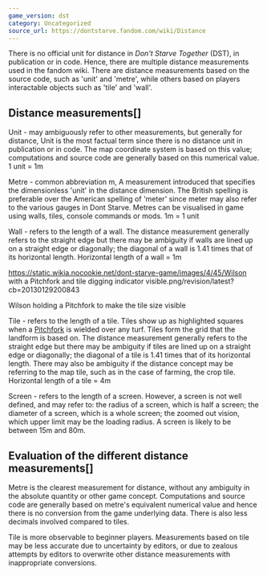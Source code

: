 ```yaml
---
game_version: dst
category: Uncategorized
source_url: https://dontstarve.fandom.com/wiki/Distance
---
```


There is no official unit for distance in *Don't Starve Together* (DST), in publication or in code. Hence, there are multiple distance measurements used in the fandom wiki. There are distance measurements based on the source code, such as 'unit' and 'metre', while others based on players interactable objects such as 'tile' and 'wall'.

## Distance measurements[]

Unit - may ambiguously refer to other measurements, but generally for distance, Unit is the most factual term since there is no distance unit in publication or in code. The map coordinate system is based on this value; computations and source code are generally based on this numerical value. 1 unit = 1m

Metre - common abbreviation m, A measurement introduced that specifies the dimensionless 'unit' in the distance dimension. The British spelling is preferable over the American spelling of 'meter' since meter may also refer to the various gauges in Dont Starve. Metres can be visualised in game using walls, tiles, console commands or mods. 1m = 1 unit

Wall - refers to the length of a wall. The distance measurement generally refers to the straight edge but there may be ambiguity if walls are lined up on a straight edge or diagonally; the diagonal of a wall is 1.41 times that of its horizontal length. Horizontal length of a wall = 1m

 https://static.wikia.nocookie.net/dont-starve-game/images/4/45/Wilson with a Pitchfork and tile digging indicator visible.png/revision/latest?cb=20130129200843 

Wilson holding a Pitchfork to make the tile size visible

 

Tile - refers to the length of a tile. Tiles show up as highlighted squares when a [Pitchfork](/wiki/Pitchfork "Pitchfork") is wielded over any turf. Tiles form the grid that the landform is based on. The distance measurement generally refers to the straight edge but there may be ambiguity if tiles are lined up on a straight edge or diagonally; the diagonal of a tile is 1.41 times that of its horizontal length. There may also be ambiguity if the distance concept may be referring to the map tile, such as in the case of farming, the crop tile. Horizontal length of a tile = 4m

Screen - refers to the length of a screen. However, a screen is not well defined, and may refer to: the radius of a screen, which is half a screen; the diameter of a screen, which is a whole screen; the zoomed out vision, which upper limit may be the loading radius. A screen is likely to be between 15m and 80m.

## Evaluation of the different distance measurements[]

Metre is the clearest measurement for distance, without any ambiguity in the absolute quantity or other game concept. Computations and source code are generally based on metre's equivalent numerical value and hence there is no conversion from the game underlying data. There is also less decimals involved compared to tiles.

Tile is more observable to beginner players. Measurements based on tile may be less accurate due to uncertainty by editors, or due to zealous attempts by editors to overwrite other distance measurements with inappropriate conversions.